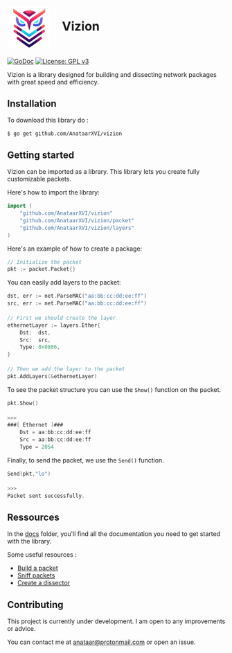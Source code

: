 # <img src="docs/vizion.png" width="100" valign="middle" alt="Vizion" /> &nbsp;&nbsp; Vizion

[![GoDoc](https://godoc.org/github.com/google/gopacket?status.svg)](https://godoc.org/github.com/AnataarXVI/vizion)
[![License: GPL v3](https://img.shields.io/badge/License-GPL%20v3-blue.svg)](LICENSE)

Vizion is a library designed for building and dissecting network packages with great speed and efficiency.

## Installation 

To download this library do :

```
$ go get github.com/AnataarXVI/vizion
```

## Getting started

Vizion can be imported as a library. This library lets you create fully customizable packets. 

Here's how to import the library:

```go
import (
    "github.com/AnataarXVI/vizion"
    "github.com/AnataarXVI/vizion/packet"
    "github.com/AnataarXVI/vizion/layers"
)
```


Here's an example of how to create a package: 

```go
// Initialize the packet
pkt := packet.Packet{}
```

You can easily add layers to the packet:

```go
dst, err := net.ParseMAC("aa:bb:cc:dd:ee:ff")
src, err := net.ParseMAC("aa:bb:cc:dd:ee:ff")

// First we should create the layer
ethernetLayer := layers.Ether{
    Dst:  dst,
    Src:  src,
    Type: 0x0806,
}

// Then we add the layer to the packet
pkt.AddLayers(&ethernetLayer)
```

To see the packet structure you can use the `Show()` function on the packet.

```go
pkt.Show()

>>>
###[ Ethernet ]###
	Dst = aa:bb:cc:dd:ee:ff
	Src = aa:bb:cc:dd:ee:ff
	Type = 2054
```

Finally, to send the packet, we use the `Send()` function.

```go
Send(pkt,"lo")

>>>
Packet sent successfully.
```

## Ressources

In the [docs](./docs) folder, you'll find all the documentation you need to get started with the library.

Some useful resources :

- [Build a packet](./docs/Build_packet.md)
- [Sniff packets](./docs/Sniff_packet.md)
- [Create a dissector](./docs/Create_dissector.md)



## Contributing

This project is currently under development. I am open to any improvements or advice. 

You can contact me at anataar@protonmail.com or open an issue.